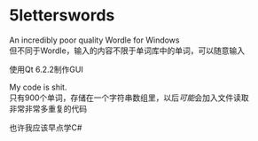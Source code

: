 # 5letterswords
An incredibly poor quality Wordle for Windows  
但不同于Wordle，输入的内容不限于单词库中的单词，可以随意输入

使用Qt 6.2.2制作GUI  

My code is shit.  
只有900个单词，存储在一个字符串数组里，以后*可能*会加入文件读取  
非常非常多重复的代码

也许我应该早点学C#

